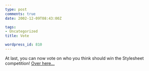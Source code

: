 ```yaml
---
type: post
comments: true
date: 2002-12-09T08:43:00Z

tags:
- Uncategorized
title: Vote

wordpress_id: 810
---
```


At last, you can now vote on who you think should win the Stylesheet competition! [Over here…](http://www.subsist.org/plink/)
